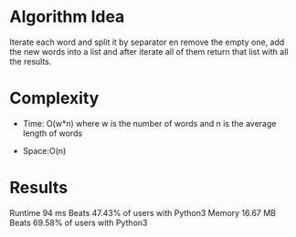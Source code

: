 # Algorithm Idea

Iterate each word and split it by separator en remove the empty one, add the new words into a list and after iterate all of them return that list with all the results.

# Complexity

- Time: O(w*n) where w is the number of words and n is the average length of words

- Space:O(n)

# Results

Runtime
94
ms
Beats
47.43%
of users with Python3
Memory
16.67
MB
Beats
69.58%
of users with Python3